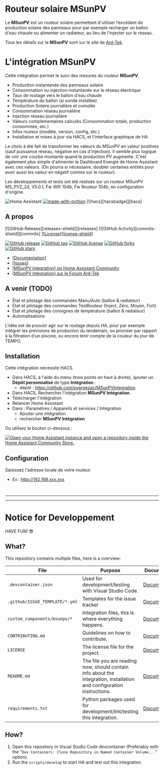# Routeur solaire MSunPV
Le **MSunPV** est un routeur solaire permettant d'utiliser l’excédant de production solaire des panneaux pour par exemple recharger un ballon d'eau chaude ou alimenter un radiateur, au lieu de l'injecter sur le réseau.

Tous les détails sur le **MSunPV** sont sur le site de [Ard-Tek](https://ard-tek.com).


# L'intégration MSunPV

Cette intégration permet le suivi des mesures du routeur **MSunPV**.
- Production instantanée des panneaux solaire
- Consommation ou injection instantanée sur le réseau électrique
- Taux de routage vers le ballon d'eau chaude
- Température du ballon (si sonde installée)
- Production Solaire journalière et cumulée
- Consommation réseau journalière
- Injection réseau journalière
- Valeurs complémentaires calculés (Consommation totale, production consommée, etc.)
- Infos routeur (modèle, version, config, etc.)
- Installation et mises à jour via HACS, et l'interface graphique de HA

Le choix à été fait de transformer les valeurs du MSunPV en valeur positives (sauf puissance réseau, négative en cas d'injection).
Il semble plus logique de voir une courbe montante quand le production PV augmente. C'est également plus simple d'alimenter le Dashboard Energie de Home Assistant avec ces valeurs. (On pourra si nécessaire, doubler certaines entités pour avoir aussi les valeur en négatif comme sur le routeur).

Les développements et tests ont été réalisés sur un routeur MSunPV MS_PV2_2d, V5.0.1, Fw Wifi 104b, Fw Routeur 104b, en configuration d'origine.


![Home Assistant](https://img.shields.io/badge/home%20assistant-%2341BDF5.svg?style=for-the-badge&logo=home-assistant&logoColor=white) [![made-with-python](https://img.shields.io/badge/Made%20with-Python-1f425f.svg)](https://www.python.org/) [![hacs][hacsbadge]][hacs]

## A propos
[![GitHub Release][releases-shield]][releases]
[![GitHub Activity][commits-shield]][commits]
[![License][license-shield]](LICENSE)

[![GitHub release](https://img.shields.io/github/release/pvergezac/msunpvintegration.svg)](https://GitHub.com/pvergezac/msunpvintegration/releases/) [![GitHub tag](https://img.shields.io/github/tag/pvergezac/msunpvintegration.svg)](https://GitHub.com/pvergezac/msunpvintegration/tags/) [![GitHub license](https://badgen.net/github/license/pvergezac/msunpvintegration)](https://github.com/pvergezac/msunpvintegration/blob/master/LICENSE) [![GitHub forks](https://badgen.net/github/forks/pvergezac/msunpvintegration/)](https://GitHub.com/pvergezac/msunpvintegration/network/) [![GitHub stars](https://badgen.net/github/stars/pvergezac/msunpvintegration)](https://GitHub.com/pvergezac/msunpvintegration/stargazers/)

- [[Documentation]](github.com/pvergezac/MSunPVIntegration/blob/main/DOCUMENTATION/Documentation.md)
- [[Issues]](https://github.com/pvergezac/MSunPVIntegration/issues)
- [[MSunPV Integration]  on Home Assistant Community](https://community.home-assistant.io/t/msunpv-solar-router-integration/862047)
- [[MSunPV Integration]  sur le Forum Ard-Tek](https://ard-tek.com/index.php/forum/bienvenue/2747-home-assistant-integration-msunpv-hacs)

## A venir (TODO)
- État et pilotage des commandes Manu/Auto (ballon & radiateur)
- État et pilotage des commandes TestRouteur (Inject, Zéro, Moyen, Fort)
- État et pilotage des consignes de température (ballon & radiateur)
- Automatisations

L'idée est de pouvoir agir sur le routage depuis HA, pour par exemple intégrer les prévisions de production du lendemain, ou prioriser par rapport à la filtration d'un piscine, ou encore tenir compte de la couleur du jour de TEMPO.


## Installation
Cette intégration nécessite HACS.

- Dans HACS, à l'aide du menu (trois points en haut à droite), ajouter un **Dépôt personnalisé** de type **Intégration** :
    - dépôt : https://github.com/pvergezac/MSunPVIntegration
- Dans HACS, Rechercher l'intégration **MSunPV Intégration**.
- Télécharger l'intégration
- Relancer Home Assistant
- Dans : Paramètres / Appareils et services / Intégration
    - Ajouter une intégration
    - rechercher **MSunPV Intégration**

<p>Ou utilisez le bouton ci-dessous :<br>

[![Open your Home Assistant instance and open a repository inside the Home Assistant Community Store.](https://my.home-assistant.io/badges/hacs_repository.svg)](https://my.home-assistant.io/redirect/hacs_repository/?owner=pvergezac&repository=https%3A%2F%2Fgithub.com%2Fpvergezac%2Fmsunpvintegration&category=Integration)<br>


## Configuration
Saisissez l'adresse locale de votre routeur.
- Ex : http://192.168.xxx.xxx

<p><br>

***
***

# Notice for Developpement

HAVE FUN! 😎

## What?

This repository contains multiple files, here is a overview:

File | Purpose | Documentation
-- | -- | --
`.devcontainer.json` | Used for development/testing with Visual Studio Code. | [Documentation](https://code.visualstudio.com/docs/remote/containers)
`.github/ISSUE_TEMPLATE/*.yml` | Templates for the issue tracker | [Documentation](https://help.github.com/en/github/building-a-strong-community/configuring-issue-templates-for-your-repository)
`custom_components/msunpv/*` | Integration files, this is where everything happens. | [Documentation](https://developers.home-assistant.io/docs/creating_component_index)
`CONTRIBUTING.md` | Guidelines on how to contribute. | [Documentation](https://help.github.com/en/github/building-a-strong-community/setting-guidelines-for-repository-contributors)
`LICENSE` | The license file for the project. | [Documentation](https://help.github.com/en/github/creating-cloning-and-archiving-repositories/licensing-a-repository)
`README.md` | The file you are reading now, should contain info about the integration, installation and configuration instructions. | [Documentation](https://help.github.com/en/github/writing-on-github/basic-writing-and-formatting-syntax)
`requirements.txt` | Python packages used for development/lint/testing this integration. | [Documentation](https://pip.pypa.io/en/stable/user_guide/#requirements-files)

## How?

1. Open this repository in Visual Studio Code devcontainer (Preferably with the "`Dev Containers: Clone Repository in Named Container Volume...`" option).
1. Run the `scripts/develop` to start HA and test out this integration.
